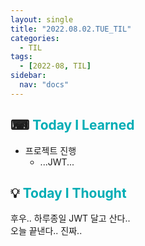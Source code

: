 ```yaml
---
layout: single
title: "2022.08.02.TUE_TIL"
categories:
  - TIL
tags:
  - [2022-08, TIL]
sidebar:
  nav: "docs"
---
```


## ⌨ <a style="color:#00adb5">Today I Learned</a>

- 프로젝트 진행
  - ...JWT...

## 💡 <a style="color:#00adb5">Today I Thought</a>

후우.. 하루종일 JWT 달고 산다..<br>
오늘 끝낸다.. 진짜..
